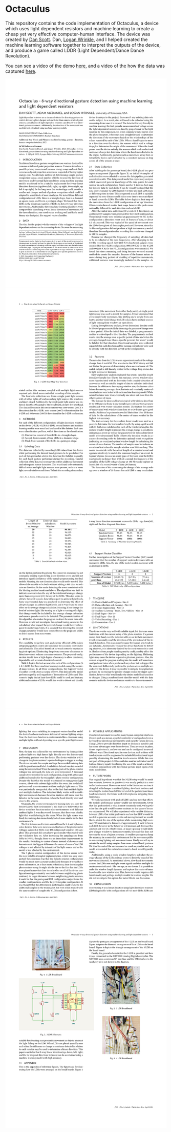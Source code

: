 # Octaculus

This repository contains the code implementation of Octaculus, a device which uses light dependent resistors and machine learning to create a cheap yet very effective computer-human interface. The device was created by [Dan Scott](https://github.com/DD-Scott). Dan, [Logan Wrinkle](https://github.com/LagoonyToons), and I helped created the machine learning software together to interpret the outputs of the device, and produce a game called LDDR (Light Dependent/Dance Dance Revolution).

You can see a video of the demo [here](./video/Octaculus%20Demo.mp4), and a video of the how the data was captured [here](./video/Octaculus%20Data%20Capture.mp4).

![Page1](./docs/page1.png)
![Page2](./docs/page2.png)
![Page3](./docs/page3.png)
![Page4](./docs/page4.png)
![Page5](./docs/page5.png)